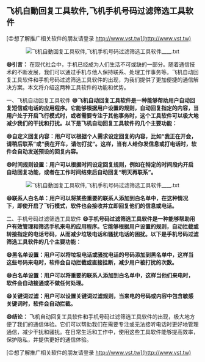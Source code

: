 ## **飞机自動回复工具软件,飞机手机号码过滤筛选工具软件**

[😍想了解推广相关软件的朋友请登录 http://www.vst.tw](http://www.vst.tw)

 <center><img src="https://vst.tw/MP4/tuiguang/png/7.png" alt="飞机自動回复工具软件,飞机手机号码过滤筛选工具软件____.txt"></center>

**😄引言：**
在现代社会中，手机已经成为人们生活不可或缺的一部分。随着通信技术的不断发展，我们可以通过手机与他人保持联系、处理工作事务等。飞机自动回复工具软件和手机号码过滤筛选工具软件的出现，为我们提供了更加便捷的通信解决方案。本文将介绍这两种工具软件的功能和优势。

一、飞机自动回复工具软件
**😄飞机自动回复工具软件是一种能够帮助用户自动回复短信或电话的应用程序。它能够根据用户设置的规则，自动回复指定的内容，当用户处于开启飞行模式时，或者需要专注于其他事务时，这个工具软件可以极大地减少我们的干扰和打扰。以下是飞机自动回复工具软件的几个主要功能：**

**😄自定义回复内容：用户可以根据个人需求设定回复的内容，比如“我正在开会，请稍后联系”或“我在开车，请勿打扰”。这样，当有人给你发信息或打电话时，软件会自动发送预设的回复内容。**

**😄时间规则设置：用户可以根据时间设定回复规则，例如在特定的时间段内开启自动回复功能，或者在工作时间结束后自动回复“明天再联系”。**

 <center><img src="https://vst.tw/MP4/tuiguang/png/2.png" alt="飞机自動回复工具软件,飞机手机号码过滤筛选工具软件____.txt"></center>

**😄联系人白名单：用户可以将某些重要的联系人添加到白名单中，在这种情况下，即使开启了飞行模式，软件也会接收并立即回复他们的信息或电话。**

二、手机号码过滤筛选工具软件
**😄手机号码过滤筛选工具软件是一种能够帮助用户有效管理和筛选手机来电的应用程序。它能够根据用户设置的规则，自动拦截或转接指定的电话号码，从而减少垃圾电话和骚扰电话的困扰。以下是手机号码过滤筛选工具软件的几个主要功能：**

**😄黑名单设置：用户可以将垃圾电话或骚扰电话的号码添加到黑名单中，这样当这些号码来电时，软件会自动拦截或直接挂断，减少用户被打扰的次数。**

**😄白名单设置：用户可以将重要的联系人添加到白名单中，这样当他们来电时，软件会自动接通或不做任何处理。**

**😄关键词过滤：用户可以设置关键词过滤规则，当来电的号码或内容中包含敏感关键词时，软件会自动拦截。**

**😄结论：**
飞机自动回复工具软件和手机号码过滤筛选工具软件的出现，极大地方便了我们的通信体验。它们可以帮助我们在需要专注或无法接听电话时更好地管理通信，减少干扰和骚扰。在日常生活和工作中，使用这些工具软件能够提高效率，保护隐私，并提供更好的通信体验。

[😍想了解推广相关软件的朋友请登录 http://www.vst.tw](http://www.vst.tw)



